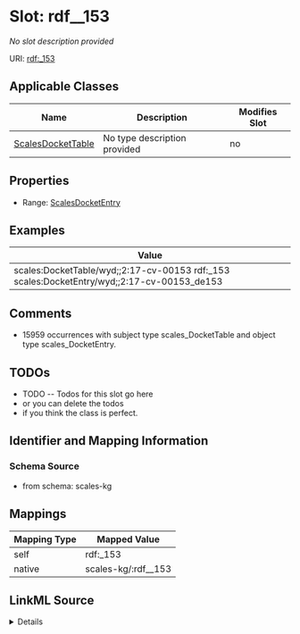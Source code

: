

# Slot: rdf__153


_No slot description provided_





URI: [rdf:_153](http://www.w3.org/1999/02/22-rdf-syntax-ns#_153)



<!-- no inheritance hierarchy -->





## Applicable Classes

| Name | Description | Modifies Slot |
| --- | --- | --- |
| [ScalesDocketTable](../classes/ScalesDocketTable.md) | No type description provided |  no  |







## Properties

* Range: [ScalesDocketEntry](../classes/ScalesDocketEntry.md)






## Examples

| Value |
| --- |
| scales:DocketTable/wyd;;2:17-cv-00153 rdf:_153 scales:DocketEntry/wyd;;2:17-cv-00153_de153 |

## Comments

* 15959 occurrences with subject type scales_DocketTable and object type scales_DocketEntry.

## TODOs

* TODO -- Todos for this slot go here
* or you can delete the todos
* if you think the class is perfect.

## Identifier and Mapping Information







### Schema Source


* from schema: scales-kg




## Mappings

| Mapping Type | Mapped Value |
| ---  | ---  |
| self | rdf:_153 |
| native | scales-kg/:rdf__153 |




## LinkML Source

<details>
```yaml
name: rdf__153
description: No slot description provided
todos:
- TODO -- Todos for this slot go here
- or you can delete the todos
- if you think the class is perfect.
comments:
- 15959 occurrences with subject type scales_DocketTable and object type scales_DocketEntry.
examples:
- value: scales:DocketTable/wyd;;2:17-cv-00153 rdf:_153 scales:DocketEntry/wyd;;2:17-cv-00153_de153
from_schema: scales-kg
rank: 1000
slot_uri: rdf:_153
alias: rdf__153
domain_of:
- scales_DocketTable
range: scales_DocketEntry

```
</details>
